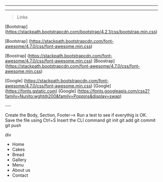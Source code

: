 <!--Title and Information about the site

Tina's Bakery

This website is build to give the 'User' a multiple choice to order baking products online such as cakes and breads.
It provides a large information about the products like 'Gallery', 'Contact' and 'Location'.-->

---

<!--File and Folders

Create a new folder named "Assets"
Create two subdirectories:
    images
    CSS
Create an empty file inside the CSS
    style.css 
Create a new file "index.html"-->

---

<!--Head contents
   
Upload the!DOCTYPE in the index.html
Change the tittle to "Tina's Bakery"-->

> Links
<!--Add links to the Head content-->

<!--Boostrap cdn version 4.2.1-->
[Bootstrap] (https://stackpath.bootstrapcdn.com/bootstrap/4.2.1/css/bootstrap.min.css)


<!--Boostrap fontawesome-->
[Bootstrap] (https://stackpath.bootstrapcdn.com/font-awesome/4.7.0/css/font-awesome.min.css)


<!--Boostrap js-->
[Boostrap] (https://stackpath.bootstrapcdn.com/font-awesome/4.7.0/css/font-awesome.min.css)
[Boostrap] (https://stackpath.bootstrapcdn.com/font-awesome/4.7.0/css/font-awesome.min.css)

 
<!--Google fonts-->
[Google] (https://stackpath.bootstrapcdn.com/font-awesome/4.7.0/css/font-awesome.min.css)
[Google] (https://fonts.gstatic.com)
[Google] (https://fonts.googleapis.com/css2?family=Nunito:wght@200&family=Poppins&display=swap)


<!--CSS/style.css-->
<link rel="stylesheet" href="assets/css/style.css" />
---

<!--The body-->

Create the Body, Section, Footer-->
Run a test to see if everythig is OK.
Save the file using Ctrl+S
Insert the CLI command
git init
git add
git commit
git push

<!--Copy an navbar bootstrap from bootstrap-->
div
   * Home
   * Cakes
   * Bread
   * Gallery
   * Menu
   * About us
   * Contact


